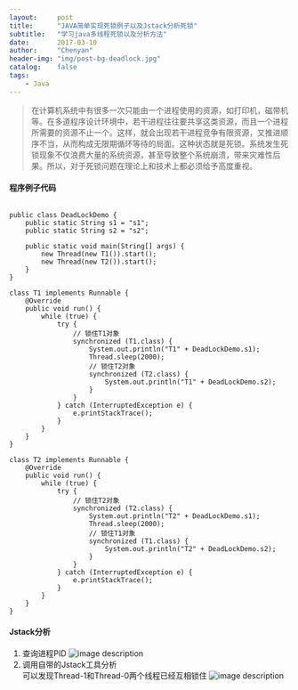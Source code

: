 ```yaml
---
layout:     post
title:      "JAVA简单实现死锁例子以及Jstack分析死锁"
subtitle:   "学习java多线程死锁以及分析方法"
date:       2017-03-10
author:     "Chenyan"
header-img: "img/post-bg-deadlock.jpg"
catalog:    false
tags:
    - Java
---
```

> 在计算机系统中有很多一次只能由一个进程使用的资源，如打印机，磁带机等。在多道程序设计环境中，若干进程往往要共享这类资源，而且一个进程所需要的资源不止一个。这样，就会出现若干进程竞争有限资源，又推进顺序不当，从而构成无限期循环等待的局面。这种状态就是死锁。系统发生死锁现象不仅浪费大量的系统资源，甚至导致整个系统崩溃，带来灾难性后果。所以，对于死锁问题在理论上和技术上都必须给予高度重视。

#### 程序例子代码

```

public class DeadLockDemo {
	public static String s1 = "s1";
	public static String s2 = "s2";

	public static void main(String[] args) {
		new Thread(new T1()).start();
		new Thread(new T2()).start();
	}
}

class T1 implements Runnable {
	@Override
	public void run() {
		while (true) {
			try {
				// 锁住T1对象
				synchronized (T1.class) {
					System.out.println("T1" + DeadLockDemo.s1);
					Thread.sleep(2000);
					// 锁住T2对象
					synchronized (T2.class) {
						System.out.println("T1" + DeadLockDemo.s2);
					}
				}
			} catch (InterruptedException e) {
				e.printStackTrace();
			}
		}
	}
}

class T2 implements Runnable {
	@Override
	public void run() {
		while (true) {
			try {
				// 锁住T2对象
				synchronized (T2.class) {
					System.out.println("T2" + DeadLockDemo.s1);
					Thread.sleep(2000);
					// 锁住T1对象
					synchronized (T1.class) {
						System.out.println("T2" + DeadLockDemo.s2);
					}
				}
			} catch (InterruptedException e) {
				e.printStackTrace();
			}
		}
	}
}
```
#### Jstack分析
1. 查询进程PID
![image description](https://jiafeiyan.github.io/chenyan/img/2017-03/deadlock_1.png)
2. 调用自带的Jstack工具分析<br />
    可以发现Thread-1和Thread-0两个线程已经互相锁住
![image description](https://jiafeiyan.github.io/chenyan/img/2017-03/deadlock_2.png)